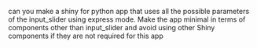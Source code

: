 can you make a shiny for python app that uses all the possible parameters of the input_slider using express mode.
Make the app minimal in terms of components other than input_slider and avoid using other Shiny components if they are not required for this app
